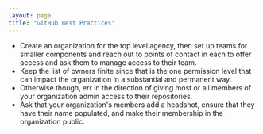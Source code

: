 ```yaml
---
layout: page
title: "GitHub Best Practices"
---
```


* Create an organization for the top level agency, then set up teams for smaller components and reach out to points of contact in each to offer access and ask them to manage access to their team.  
* Keep the list of owners finite since that is the one permission level that can impact the organization in a substantial and permanent way.  
* Otherwise though, err in the direction of giving most or all members of your organization admin access to their repositories.  
* Ask that your organization's members add a headshot, ensure that they have their name populated, and make their membership in the organization public.  
